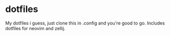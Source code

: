 # dotfiles
My dotfiles i guess, just clone this in .config and you're good to go. Includes dotfiles for neovim and zellij.
